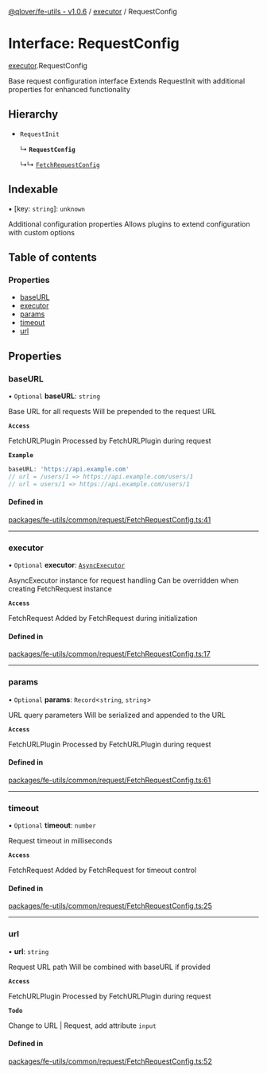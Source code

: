 [@qlover/fe-utils - v1.0.6](../README.md) / [executor](../modules/executor.md) / RequestConfig

# Interface: RequestConfig

[executor](../modules/executor.md).RequestConfig

Base request configuration interface
Extends RequestInit with additional properties for enhanced functionality

## Hierarchy

- `RequestInit`

  ↳ **`RequestConfig`**

  ↳↳ [`FetchRequestConfig`](executor.FetchRequestConfig.md)

## Indexable

▪ [key: `string`]: `unknown`

Additional configuration properties
Allows plugins to extend configuration with custom options

## Table of contents

### Properties

- [baseURL](executor.RequestConfig.md#baseurl)
- [executor](executor.RequestConfig.md#executor)
- [params](executor.RequestConfig.md#params)
- [timeout](executor.RequestConfig.md#timeout)
- [url](executor.RequestConfig.md#url)

## Properties

### baseURL

• `Optional` **baseURL**: `string`

Base URL for all requests
Will be prepended to the request URL

**`Access`**

FetchURLPlugin
Processed by FetchURLPlugin during request

**`Example`**

```typescript
baseURL: 'https://api.example.com'
// url = /users/1 => https://api.example.com/users/1
// url = users/1 => https://api.example.com/users/1
```

#### Defined in

[packages/fe-utils/common/request/FetchRequestConfig.ts:41](https://github.com/qlover/fe-base/blob/9c83c9119a4a7dab713ef9563531279977b67683/packages/fe-utils/common/request/FetchRequestConfig.ts#L41)

___

### executor

• `Optional` **executor**: [`AsyncExecutor`](../classes/executor.AsyncExecutor.md)

AsyncExecutor instance for request handling
Can be overridden when creating FetchRequest instance

**`Access`**

FetchRequest
Added by FetchRequest during initialization

#### Defined in

[packages/fe-utils/common/request/FetchRequestConfig.ts:17](https://github.com/qlover/fe-base/blob/9c83c9119a4a7dab713ef9563531279977b67683/packages/fe-utils/common/request/FetchRequestConfig.ts#L17)

___

### params

• `Optional` **params**: `Record`\<`string`, `string`\>

URL query parameters
Will be serialized and appended to the URL

**`Access`**

FetchURLPlugin
Processed by FetchURLPlugin during request

#### Defined in

[packages/fe-utils/common/request/FetchRequestConfig.ts:61](https://github.com/qlover/fe-base/blob/9c83c9119a4a7dab713ef9563531279977b67683/packages/fe-utils/common/request/FetchRequestConfig.ts#L61)

___

### timeout

• `Optional` **timeout**: `number`

Request timeout in milliseconds

**`Access`**

FetchRequest
Added by FetchRequest for timeout control

#### Defined in

[packages/fe-utils/common/request/FetchRequestConfig.ts:25](https://github.com/qlover/fe-base/blob/9c83c9119a4a7dab713ef9563531279977b67683/packages/fe-utils/common/request/FetchRequestConfig.ts#L25)

___

### url

• **url**: `string`

Request URL path
Will be combined with baseURL if provided

**`Access`**

FetchURLPlugin
Processed by FetchURLPlugin during request

**`Todo`**

Change to URL | Request, add attribute `input`

#### Defined in

[packages/fe-utils/common/request/FetchRequestConfig.ts:52](https://github.com/qlover/fe-base/blob/9c83c9119a4a7dab713ef9563531279977b67683/packages/fe-utils/common/request/FetchRequestConfig.ts#L52)

